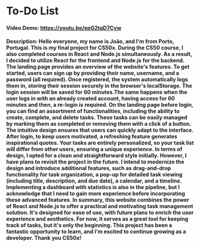 # To-Do List

#### Video Demo:  <https://youtu.be/epG2tqD7Cvw>
#### Description: Hello everyone, my name is João, and I'm from Porto, Portugal. This is my final project for CS50x. During the CS50 course, I also completed courses in React and Node.js simultaneously. As a result, I decided to utilize React for the frontend and Node.js for the backend. The landing page provides an overview of the website's features. To get started, users can sign up by providing their name, username, and a password (all required). Once registered, the system automatically logs them in, storing their session securely in the browser's localStorage. The login session will be saved for 60 minutes.The same happens when the user logs in with an already created account, having access for 60 minutes and then, a re-login is required. On the landing page before login, you can find an assortment of functionalities, including the ability to create, complete, and delete tasks. These tasks can be easily managed by marking them as completed or removing them with a click of a button. The intuitive design ensures that users can quickly adapt to the interface. After login, to keep users motivated, a refreshing feature generates inspirational quotes. Your tasks are entirely personalized, so your task list will differ from other users, ensuring a unique experience. In terms of design, I opted for a clean and straightforward style initially. However, I have plans to revisit the project in the future. I intend to modernize the design and introduce additional features, such as drag-and-drop functionality for task organization, a pop-up for detailed task viewing (including title, description, and due date), a calendar, and a timeline. Implementing a dashboard with statistics is also in the pipeline, but I acknowledge that I need to gain more experience before incorporating these advanced features. In summary, this website combines the power of React and Node.js to offer a practical and motivating task management solution. It's designed for ease of use, with future plans to enrich the user experience and aesthetics. For now, it serves as a great tool for keeping track of tasks, but it's only the beginning. This project has been a fantastic opportunity to learn, and I'm excited to continue growing as a developer. Thank you CS50x!
